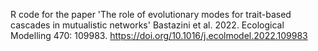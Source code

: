 
R code for the paper 'The role of evolutionary modes for trait-based cascades in mutualistic networks'
Bastazini et al. 2022. Ecological Modelling 470: 109983.
https://doi.org/10.1016/j.ecolmodel.2022.109983
